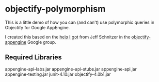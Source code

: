 objectify-polymorphism
======================

This is a little demo of how you can (and can't) use polymorphic queries in Objectify for Google AppEngine.

I created this based on the [help I got](https://groups.google.com/forum/#!topic/objectify-appengine/ocn4hPOpluc) from Jeff Schnitzer in the [objectify-appengine](https://groups.google.com/forum/#!forum/objectify-appengine) Google group.

Required Libraries
------------------
appengine-api-labs.jar
appengine-api-stubs.jar
appengine-api.jar
appengine-testing.jar
junit-4.10.jar
objectify-4.0b1.jar